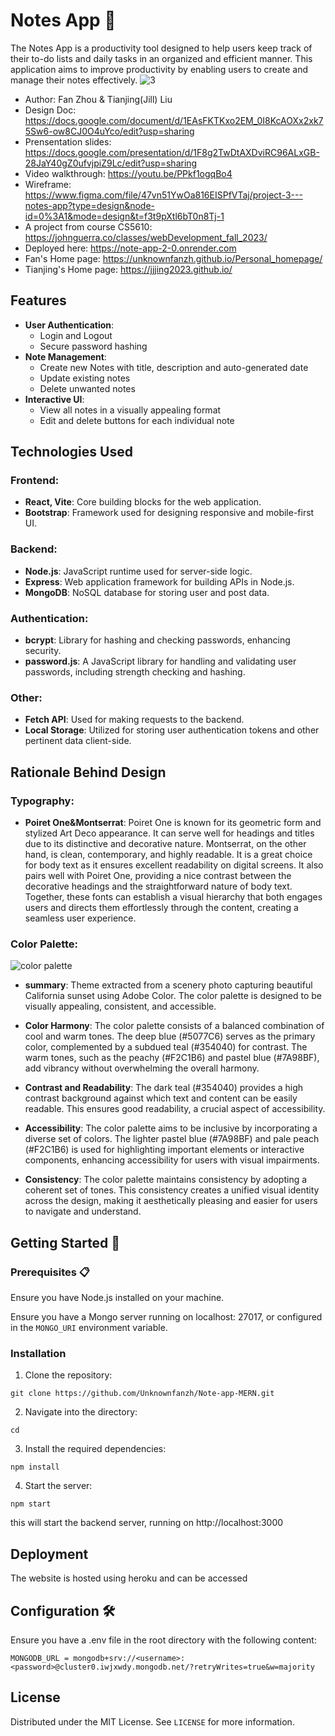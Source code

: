 # Notes App 📝

The Notes App is a productivity tool designed to help users keep track of their to-do lists and daily tasks in an organized and efficient manner. This application aims to improve productivity by enabling users to create and manage their notes effectively.
![3](https://raw.githubusercontent.com/Unknownfanzh/Note-app-MERN2.0/main/thumbnail/project4screenshot.gif)

- Author: Fan Zhou & Tianjing(Jill) Liu
- Design Doc: https://docs.google.com/document/d/1EAsFKTKxo2EM_0I8KcAOXx2xk75Sw6-ow8CJ0O4uYco/edit?usp=sharing
- Prensentation slides: https://docs.google.com/presentation/d/1F8g2TwDtAXDviRC96ALxGB-28JaY40gZ0ufvjpiZ9Lc/edit?usp=sharing
- Video walkthrough: https://youtu.be/PPkf1ogqBo4
- Wireframe: https://www.figma.com/file/47vn51YwOa816EISPfVTaj/project-3---notes-app?type=design&node-id=0%3A1&mode=design&t=f3t9pXtl6bT0n8Tj-1
- A project from course CS5610: https://johnguerra.co/classes/webDevelopment_fall_2023/
- Deployed here: https://note-app-2-0.onrender.com
- Fan's Home page: https://unknownfanzh.github.io/Personal_homepage/
- Tianjing's Home page: https://jjjing2023.github.io/

## Features

- **User Authentication**:
  - Login and Logout
  - Secure password hashing
- **Note Management**:
  - Create new Notes with title, description and auto-generated date
  - Update existing notes
  - Delete unwanted notes
- **Interactive UI**:
  - View all notes in a visually appealing format
  - Edit and delete buttons for each individual note

## Technologies Used

### Frontend:

- **React, Vite**: Core building blocks for the web application.
- **Bootstrap**: Framework used for designing responsive and mobile-first UI.

### Backend:

- **Node.js**: JavaScript runtime used for server-side logic.
- **Express**: Web application framework for building APIs in Node.js.
- **MongoDB**: NoSQL database for storing user and post data.

### Authentication:

- **bcrypt**: Library for hashing and checking passwords, enhancing security.
- **password.js**: A JavaScript library for handling and validating user passwords, including strength checking and hashing.

### Other:

- **Fetch API**: Used for making requests to the backend.
- **Local Storage**: Utilized for storing user authentication tokens and other pertinent data client-side.

## Rationale Behind Design

### Typography:

- **Poiret One&Montserrat**: Poiret One is known for its geometric form and stylized Art Deco appearance. It can serve well for headings and titles due to its distinctive and decorative nature. Montserrat, on the other hand, is clean, contemporary, and highly readable. It is a great choice for body text as it ensures excellent readability on digital screens. It also pairs well with Poiret One, providing a nice contrast between the decorative headings and the straightforward nature of body text. Together, these fonts can establish a visual hierarchy that both engages users and directs them effortlessly through the content, creating a seamless user experience.

### Color Palette:

![color palette](https://github.com/Unknownfanzh/Note-app-MERN2.0/blob/J_branch/thumbnail/AdobeColor-My%20Color%20Blind%20Safe%20Theme.jpeg)

- **summary**: Theme extracted from a scenery photo capturing beautiful California sunset using Adobe Color. The color palette is designed to be visually appealing, consistent, and accessible.

- **Color Harmony**: The color palette consists of a balanced combination of cool and warm tones. The deep blue (#5077C6) serves as the primary color, complemented by a subdued teal (#354040) for contrast. The warm tones, such as the peachy (#F2C1B6) and pastel blue (#7A98BF), add vibrancy without overwhelming the overall harmony.

- **Contrast and Readability**: The dark teal (#354040) provides a high contrast background against which text and content can be easily readable. This ensures good readability, a crucial aspect of accessibility.

- **Accessibility**: The color palette aims to be inclusive by incorporating a diverse set of colors. The lighter pastel blue (#7A98BF) and pale peach (#F2C1B6) is used for highlighting important elements or interactive components, enhancing accessibility for users with visual impairments.

- **Consistency**: The color palette maintains consistency by adopting a coherent set of tones. This consistency creates a unified visual identity across the design, making it aesthetically pleasing and easier for users to navigate and understand.

## Getting Started 🚀

### Prerequisites 📋

Ensure you have Node.js installed on your machine.

Ensure you have a Mongo server running on localhost: 27017, or configured in the `MONGO_URI` environment variable.

### Installation

1. Clone the repository:

```
git clone https://github.com/Unknownfanzh/Note-app-MERN.git
```

2. Navigate into the directory:

```
cd
```

3. Install the required dependencies:

```
npm install
```

4. Start the server:

```
npm start
```

this will start the backend server, running on http://localhost:3000

## Deployment

The website is hosted using heroku and can be accessed

## Configuration 🛠️

Ensure you have a .env file in the root directory with the following content:

```
MONGODB_URL = mongodb+srv://<username>:<password>@cluster0.iwjxwdy.mongodb.net/?retryWrites=true&w=majority
```

## License

Distributed under the MIT License. See `LICENSE` for more information.
